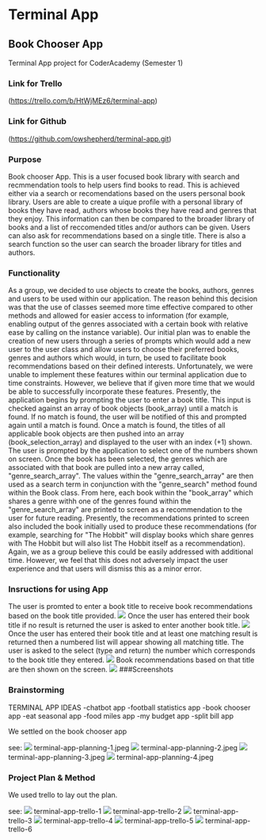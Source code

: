 # Terminal App
## Book Chooser App

Terminal App project for CoderAcademy (Semester 1)

### Link for Trello
(https://trello.com/b/HtWjMEz6/terminal-app)
### Link for Github
(https://github.com/owshepherd/terminal-app.git)

### Purpose
Book chooser App. This is a user focused book library with search and recmmendation tools to help users find books to read. This is achieved either via a search or recomendations based on the users personal book library. Users are able to create a uique profile with a personal library of books they have read, authors whose books they have read and genres that they enjoy. This information can then be compared to the broader library of books and a list of reccomended titles and/or authors can be given. Users can also ask for recommendations based on a single title. There is also a search function so the user can search the broader library for titles and authors.

### Functionality
As a group, we decided to use objects to create the books, authors, genres and users to be used within our application. The reason behind this decision was that the use of classes seemed more time effective compared to other methods and allowed for easier access to information (for example, enabling output of the genres associated with a certain book with relative ease by calling on the instance variable).
Our initial plan was to enable the creation of new users through a series of prompts which would add a new user to the user class and allow users to choose their preferred books, genres and authors which would, in turn, be used to facilitate book recommendations based on their defined interests. Unfortunately, we were unable to implement these features within our terminal application due to time constraints. However, we believe that if given more time that we would be able to successfully incorporate these features.
Presently, the application begins by prompting the user to enter a book title. This input is checked against an array of book objects (book_array) until a match is found. If no match is found, the user will be notified of this and prompted again until a match is found. Once a match is found, the titles of all applicable book objects are then pushed into an array (book_selection_array) and displayed to the user with an index (+1) shown.
The user is prompted by the application to select one of the numbers shown on screen. Once the book has been selected, the genres which are associated with that book are pulled into a new array called, "genre_search_array". The values within the "genre_search_array" are then used as a search term in conjunction with the "genre_search" method found within the Book class.
From here, each book within the "book_array" which shares a genre withh one of the genres found within the "genre_search_array" are printed to screen as a recommendation to the user for future reading.
Presently, the recommendations printed to screen also included the book initially used to produce these recommendations (for example, searching for "The Hobbit" will display books which share genres with The Hobbit but will also list The Hobbit itself as a recommendation). Again, we as a group believe this could be easily addressed with additional time. However, we feel that this does not adversely impact the user experience and that users will dismiss this as a minor error.

### Insructions for using App
The user is promted to enter a book title to receive book recommendations based on the book title provided.
![](https://github.com/owshepherd/terminal-app/blob/master/terminal-app-screenshot-1.png)
Once the user has entered their book title if no result is returned the user is asked to enter another book title.
![](https://github.com/owshepherd/terminal-app/blob/master/terminal-app-screen%20shot-2.png)
Once the user has entered their book title and at least one matching result is returned then a numbered list will appear showing all matching title. The user is asked to the select (type and return) the number which corresponds to the book title they entered.
![](https://github.com/owshepherd/terminal-app/blob/master/terminal-app-screenshot-3.png)
Book recommendations based on that title are then shown on the screen.
![](https://github.com/owshepherd/terminal-app/blob/master/terminal-app-screenshot-4.png)
###Screenshots

### Brainstorming
TERMINAL APP IDEAS
-chatbot app
-football statistics app
-book chooser app
-eat seasonal app
-food miles app
-my budget app
-split bill app

We settled on the book chooser app

see: 
![](https://github.com/owshepherd/terminal-app/blob/master/terminal-app-planning-1.jpg)
terminal-app-planning-1.jpeg
![](https://github.com/owshepherd/terminal-app/blob/master/terminal-app-planning-2.jpg)
terminal-app-planning-2.jpeg
![](https://github.com/owshepherd/terminal-app/blob/master/terminal-app-planning-3.jpg)
terminal-app-planning-3.jpeg
![](https://github.com/owshepherd/terminal-app/blob/master/terminal-app-planning-4.jpg)
terminal-app-planning-4.jpeg

### Project Plan & Method
We used trello to lay out the plan.

see:
![](https://github.com/owshepherd/terminal-app/blob/master/terminal-app-trello-1.jpg)
terminal-app-trello-1
![](https://github.com/owshepherd/terminal-app/blob/master/terminal-app-trello-2.jpg)
terminal-app-trello-2
![](https://github.com/owshepherd/terminal-app/blob/master/terminal-app-trello-3.jpg)
terminal-app-trello-3
![](https://github.com/owshepherd/terminal-app/blob/master/terminal-app-trello-4.jpg)
terminal-app-trello-4
![](https://github.com/owshepherd/terminal-app/blob/master/terminal-app-trello-5.jpg)
terminal-app-trello-5
![](https://github.com/owshepherd/terminal-app/blob/master/terminal-app-trello-6.jpg)
terminal-app-trello-6
